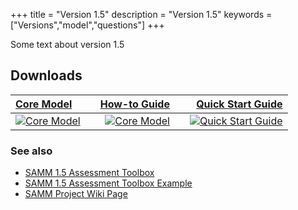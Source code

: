 +++
title = "Version 1.5"
description = "Version 1.5"
keywords = ["Versions","model","questions"]
+++

Some text about version 1.5


## Downloads


|   [Core Model](https://github.com/OWASP/samm/raw/master/Supporting%20Resources/v1.5/Final/SAMM_Core_V1-5_FINAL.pdf)       | |     [How-to Guide](https://github.com/OWASP/samm/raw/master/Supporting%20Resources/v1.5/Final/SAMM_How_To_V1-5_FINAL.pdf)     |   |     [Quick Start Guide](https://github.com/OWASP/samm/raw/master/Supporting%20Resources/v1.5/Final/SAMM_Quick_Start_V1-5_FINAL.pdf)     |
| :------------- | :----------: | -----------: | :----------: | -----------: |
|  [![Core Model](../img/v_1_5/samm1.5_core_cover_small.png)](https://github.com/OWASP/samm/raw/master/Supporting%20Resources/v1.5/Final/SAMM_Core_V1-5_FINAL.pdf) |    | [![Core Model](../img/v_1_5/samm1.5_howto_cover_small.png)](https://github.com/OWASP/samm/raw/master/Supporting%20Resources/v1.5/Final/SAMM_How_To_V1-5_FINAL.pdf)   |    | [![Quick Start Guide](../img/v_1_5/samm1.5_quick_cover_small.png)](https://github.com/OWASP/samm/raw/master/Supporting%20Resources/v1.5/Final/SAMM_Quick_Start_V1-5_FINAL.pdf)    |


### See also


* [SAMM 1.5 Assessment Toolbox](https://github.com/OWASP/samm/raw/master/Supporting%20Resources/v1.5/Final/SAMM_Assessment_Toolbox_v1.5_FINAL.xlsx)
* [SAMM 1.5 Assessment Toolbox Example](https://github.com/OWASP/samm/blob/master/Supporting%20Resources/v1.5/Final/SAMM_Assessment_Toolbox_v1.5-Example_FINAL.xlsx)
* [SAMM Project Wiki Page](https://www.owasp.org/index.php/OWASP_SAMM_Project)

